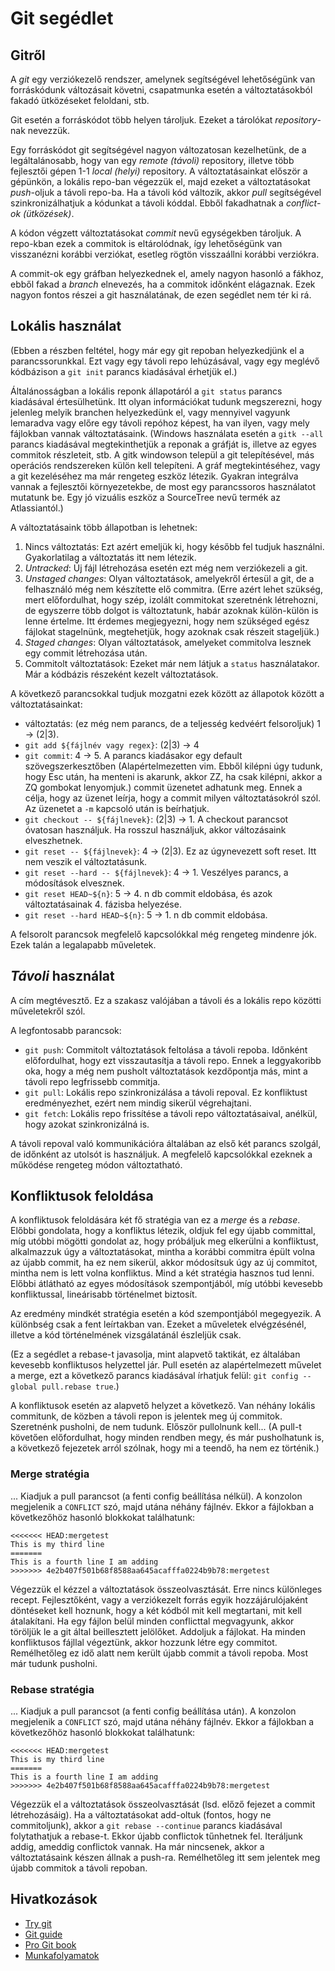 # Git segédlet

## Gitről

A *git* egy verziókezelő rendszer, amelynek segítségével lehetőségünk van forráskódunk változásait követni, csapatmunka esetén a változtatásokból
fakadó ütközéseket feloldani, stb.

Git esetén a forráskódot több helyen tároljuk. Ezeket a tárolókat *repository*-nak nevezzük.

Egy forráskódot git segítségével nagyon változatosan kezelhetünk, de a legáltalánosabb, hogy van egy *remote (távoli)* repository, illetve több
fejlesztői gépen 1-1 *local (helyi)* repository. A változtatásainkat először a gépünkön, a lokális repo-ban végezzük el, majd ezeket a változtatásokat
*push*-oljuk a távoli repo-ba. Ha a távoli kód változik, akkor *pull* segítségével szinkronizálhatjuk a kódunkat a távoli kóddal. Ebből fakadhatnak
a *conflict-ok (ütközések)*.

A kódon végzett változtatásokat *commit* nevű egységekben tároljuk. A repo-kban ezek a commitok is eltárolódnak, így lehetőségünk van visszanézni
korábbi verziókat, esetleg rögtön visszaállni korábbi verziókra.

A commit-ok egy gráfban helyezkednek el, amely nagyon hasonló a fákhoz, ebből fakad a *branch* elnevezés, ha a commitok időnként elágaznak. Ezek nagyon
fontos részei a git használatának, de ezen segédlet nem tér ki rá.

## Lokális használat

(Ebben a részben feltétel, hogy már egy git repoban helyezkedjünk el a parancssorunkkal. Ezt vagy egy távoli repo lehúzásával, vagy egy meglévő kódbázison
a ```git init``` parancs kiadásával érhetjük el.)

Általánosságban a lokális reponk állapotáról a ```git status``` parancs kiadásával értesülhetünk. Itt olyan információkat tudunk megszerezni, hogy jelenleg
melyik branchen helyezkedünk el, vagy mennyivel vagyunk lemaradva vagy előre egy távoli repóhoz képest, ha van ilyen, vagy mely fájlokban vannak változtatásaink.
(Windows használata esetén a ```gitk --all``` parancs kiadásával megtekinthetjük a reponak a gráfját is, illetve az egyes commitok részleteit, stb. A gitk
windowson települ a git telepítésével, más operációs rendszereken külön kell telepíteni. A gráf megtekintéséhez, vagy a git kezeléséhez ma már rengeteg eszköz
létezik. Gyakran integrálva vannak a fejlesztői környezetekbe, de most egy parancssoros használatot mutatunk be. Egy jó vizuális eszköz a SourceTree nevű termék
az Atlassiantól.)

A változtatásaink több állapotban is lehetnek:

1. Nincs változtatás: Ezt azért emeljük ki, hogy később fel tudjuk használni. Gyakorlatilag a változtatás itt nem létezik.
2. *Untracked*: Új fájl létrehozása esetén ezt még nem verziókezeli a git.
3. *Unstaged changes*: Olyan változtatások, amelyekről értesül a git, de a felhasználó még nem készítette elő commitra. (Erre azért lehet szükség, mert
    előfordulhat, hogy szép, izolált commitokat szeretnénk létrehozni, de egyszerre több dolgot is változtatunk, habár azoknak külön-külön is lenne értelme.
    Itt érdemes megjegyezni, hogy nem szükséged egész fájlokat stagelnünk, megtehetjük, hogy azoknak csak részeit stageljük.)
4. *Staged changes*: Olyan változtatások, amelyeket commitolva lesznek egy commit létrehozása után.
5. Commitolt változtatások: Ezeket már nem látjuk a ```status``` használatakor. Már a kódbázis részeként kezelt változtatások.

A következő parancsokkal tudjuk mozgatni ezek között az állapotok között a változtatásainkat:

- változtatás: (ez még nem parancs, de a teljesség kedvéért felsoroljuk) 1 -> (2|3).
- ```git add ${fájlnév vagy regex}```: (2|3) -> 4
- ```git commit```: 4 -> 5. A parancs kiadásakor egy default szövegszerkesztőben (Alapértelmezetten vim. Ebből kilépni úgy tudunk, hogy Esc után, ha menteni
    is akarunk, akkor ZZ, ha csak kilépni, akkor a ZQ gombokat lenyomjuk.) commit üzenetet adhatunk meg. Ennek a célja, hogy az üzenet leírja, hogy a commit
    milyen változtatásokról szól. Az üzenetet a ```-m``` kapcsoló után is beírhatjuk.
- ```git checkout -- ${fájlnevek}```: (2|3) -> 1. A checkout parancsot óvatosan használjuk. Ha rosszul használjuk, akkor változásaink elveszhetnek.
- ```git reset -- ${fájlnevek}```: 4 -> (2|3). Ez az úgynevezett soft reset. Itt nem veszik el változtatásunk.
- ```git reset --hard -- ${fájlnevek}```: 4 -> 1. Veszélyes parancs, a módosítások elvesznek.
- ```git reset HEAD~${n}```: 5 -> 4. n db commit eldobása, és azok változtatásainak 4. fázisba helyezése.
- ```git reset --hard HEAD~${n}```: 5 -> 1. n db commit eldobása.

A felsorolt parancsok megfelelő kapcsolókkal még rengeteg mindenre jók. Ezek talán a legalapabb műveletek.

## *Távoli* használat

A cím megtévesztő. Ez a szakasz valójában a távoli és a lokális repo közötti műveletekről szól.

A legfontosabb parancsok:

- ```git push```: Commitolt változtatások feltolása a távoli repoba. Időnként előfordulhat, hogy ezt visszautasítja a távoli repo. Ennek a leggyakoribb oka, hogy
    a még nem pusholt változtatások kezdőpontja más, mint a távoli repo legfrissebb commitja.
- ```git pull```: Lokális repo szinkronizálása a távoli repoval. Ez konfliktust eredményezhet, ezért nem mindig sikerül végrehajtani.
- ```git fetch```: Lokális repo frissítése a távoli repo változtatásaival, anélkül, hogy azokat szinkronizálná is.

A távoli repoval való kommunikációra általában az első két parancs szolgál, de időnként az utolsót is használjuk. A megfelelő kapcsolókkal ezeknek a működése
rengeteg módon változtatható.

## Konfliktusok feloldása

A konfliktusok feloldására két fő stratégia van ez a *merge* és a *rebase*. Előbbi gondolata, hogy a konfliktus létezik, oldjuk fel egy újabb committal, míg utóbbi
mögötti gondolat az, hogy próbáljuk meg elkerülni a konfliktust, alkalmazzuk úgy a változtatásokat, mintha a korábbi commitra épült volna az újabb commit, ha ez
nem sikerül, akkor módosítsuk úgy az új commitot, mintha nem is lett volna konfliktus. Mind a két stratégia hasznos tud lenni. Előbbi átlátható az egyes
módosítások szempontjából, míg utóbbi kevesebb konfliktussal, lineárisabb történelmet biztosít.

Az eredmény mindkét stratégia esetén a kód szempontjából megegyezik. A különbség csak a fent leírtakban van. Ezeket a műveletek elvégzésénél, illetve a kód
történelmének vizsgálatánál észleljük csak.

(Ez a segédlet a rebase-t javasolja, mint alapvető taktikát, ez általában kevesebb konfliktusos helyzettel jár. Pull esetén az alapértelmezett művelet a merge,
ezt a következő parancs kiadásával írhatjuk felül: ```git config --global pull.rebase true```.)

A konfliktusok esetén az alapvető helyzet a következő. Van néhány lokális commitunk, de közben a távoli repon is jelentek meg új commitok. Szeretnénk pusholni, de
nem tudunk. Először pullolnunk kell... (A pull-t követően előfordulhat, hogy minden rendben megy, és már pusholhatunk is, a következő fejezetek arról szólnak,
hogy mi a teendő, ha nem ez történik.)

### Merge stratégia

... Kiadjuk a pull parancsot (a fenti config beállítása nélkül). A konzolon megjelenik a ```CONFLICT``` szó, majd utána néhány fájlnév.
Ekkor a fájlokban a következőhöz hasonló blokkokat találhatunk:

```
<<<<<<< HEAD:mergetest
This is my third line
=======
This is a fourth line I am adding
>>>>>>> 4e2b407f501b68f8588aa645acafffa0224b9b78:mergetest
```

Végezzük el kézzel a változtatások összeolvasztását. Erre nincs különleges recept. Fejlesztőként, vagy a verziókezelt forrás egyik hozzájárulójaként döntéseket kell
hoznunk, hogy a két kódból mit kell megtartani, mit kell átalakítani. Ha egy fájlon belül minden conflicttal megvagyunk, akkor töröljük le a git által beillesztett
jelölőket. Addoljuk a fájlokat. Ha minden konfliktusos fájllal végeztünk, akkor hozzunk létre egy commitot. Remélhetőleg ez idő alatt nem került újabb commit a
távoli repoba. Most már tudunk pusholni.

### Rebase stratégia

... Kiadjuk a pull parancsot (a fenti config beállítása után). A konzolon megjelenik a ```CONFLICT``` szó, majd utána néhány fájlnév.
Ekkor a fájlokban a következőhöz hasonló blokkokat találhatunk:

```
<<<<<<< HEAD:mergetest
This is my third line
=======
This is a fourth line I am adding
>>>>>>> 4e2b407f501b68f8588aa645acafffa0224b9b78:mergetest
```

Végezzük el a változtatások összeolvasztását (lsd. előző fejezet a commit létrehozásáig). Ha a változtatásokat add-oltuk (fontos, hogy ne commitoljunk),
akkor a ```git rebase --continue``` parancs kiadásával folytathatjuk a rebase-t. Ekkor újabb conflictok tűnhetnek fel. Iteráljunk addig, ameddig conflictok
vannak. Ha már nincsenek, akkor a változtatásaink készen állnak a push-ra. Remélhetőleg itt sem jelentek meg újabb commitok a távoli repoban.

## Hivatkozások

- [Try git](https://try.github.io/)
- [Git guide](http://rogerdudler.github.io/git-guide/)
- [Pro Git book](https://git-scm.com/book/en/v2/)
- [Munkafolyamatok](https://www.atlassian.com/git/tutorials/comparing-workflows)
